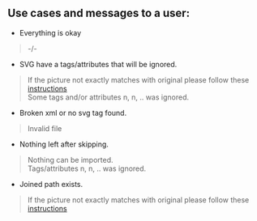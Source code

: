 Use cases and messages to a user:
---
* Everything is okay

> -/-

* SVG have a tags/attributes that will be ignored.

> If the picture not exactly matches with original please follow these  [instructions](https://github.com/fontello/fontello/wiki/How-to-use-custom-images#importing-svg-images)<br/>
> Some tags and/or attributes n, n, .. was ignored.

* Broken xml or no svg tag found.

> Invalid file

* Nothing left after skipping.

> Nothing can be imported. <br/>
> Tags/attributes n, n, .. was ignored.

* Joined path exists.

> If the picture not exactly matches with original please follow these  [instructions](https://github.com/fontello/fontello/wiki/How-to-use-custom-images#importing-svg-images)<br/>

